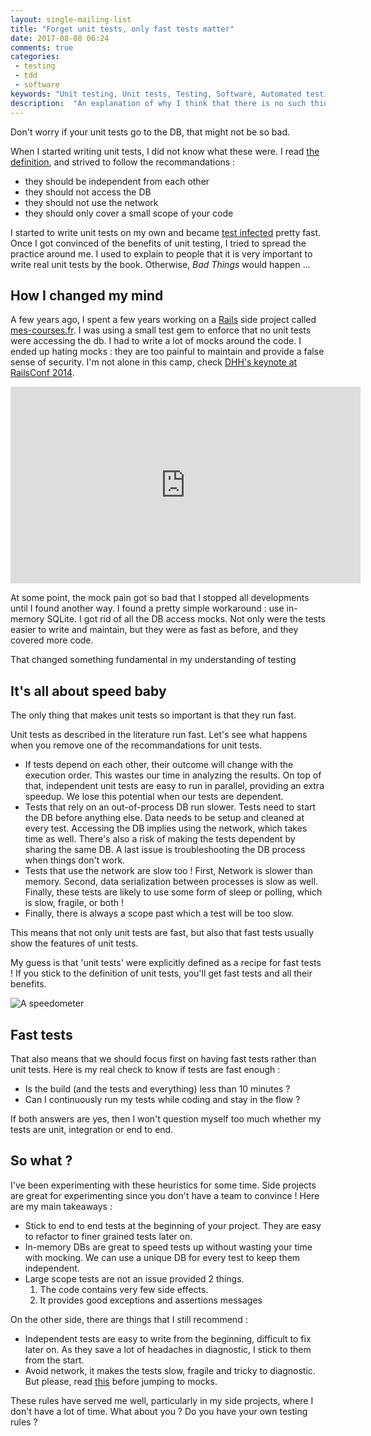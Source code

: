 ```yaml
---
layout: single-mailing-list
title: "Forget unit tests, only fast tests matter"
date: 2017-08-08 06:24
comments: true
categories:
 - testing
 - tdd
 - software
keywords: "Unit testing, Unit tests, Testing, Software, Automated testing"
description:  "An explanation of why I think that there is no such thing as unit tests, and how we should focus on fast tests instead"
---
```

Don't worry if your unit tests go to the DB, that might not be so bad.

When I started writing unit tests, I did not know what these were. I read [the definition](http://www.artima.com/weblogs/viewpost.jsp?thread=126923), and strived to follow the recommandations :

*   they should be independent from each other
*   they should not access the DB
*   they should not use the network
*   they should only cover a small scope of your code

I started to write unit tests on my own and became [test infected](http://wiki.c2.com/?TestInfected) pretty fast. Once I got convinced of the benefits of unit testing, I tried to spread the practice around me. I used to explain to people that it is very important to write real unit tests by the book. Otherwise, *Bad Things* would happen ...

## How I changed my mind

A few years ago, I spent a few years working on a [Rails](http://rubyonrails.org/) side project called [mes-courses.fr](https://github.com/philou/mes-courses). I was using a small test gem to enforce that no unit tests were accessing the db. I had to write a lot of mocks around the code. I ended up hating mocks : they are too painful to maintain and provide a false sense of security. I'm not alone in this camp, check [DHH's keynote at RailsConf 2014](https://www.youtube.com/watch?v=9LfmrkyP81M).

<iframe width="560" height="315" src="https://www.youtube.com/embed/9LfmrkyP81M" frameborder="0" allowfullscreen></iframe>

At some point, the mock pain got so bad that I stopped all developments until I found another way. I found a pretty simple workaround : use in-memory SQLite. I got rid of all the DB access mocks. Not only were the tests easier to write and maintain, but they were as fast as before, and they covered more code.

That changed something fundamental in my understanding of testing

## It's all about speed baby

The only thing that makes unit tests so important is that they run fast.

Unit tests as described in the literature run fast. Let's see what happens when you remove one of the recommandations for unit tests.

*   If tests depend on each other, their outcome will change with the execution order. This wastes our time in analyzing the results. On top of that, independent unit tests are easy to run in parallel, providing an extra speedup. We lose this potential when our tests are dependent.
*   Tests that rely on an out-of-process DB run slower. Tests need to start the DB before anything else. Data needs to be setup and cleaned at every test. Accessing the DB implies using the network, which takes time as well. There's also a risk of making the tests dependent by sharing the same DB. A last issue is troubleshooting the DB process when things don't work.
*   Tests that use the network are slow too ! First, Network is slower than memory. Second, data serialization between processes is slow as well. Finally, these tests are likely to use some form of sleep or polling, which is slow, fragile, or both !
*   Finally, there is always a scope past which a test will be too slow.

This means that not only unit tests are fast, but also that fast tests usually show the features of unit tests.

My guess is that 'unit tests' were explicitly defined as a recipe for fast tests ! If you stick to the definition of unit tests, you'll get fast tests and all their benefits.

![A speedometer]({{site.url}}{{site.baseurl}}/imgs/2017-08-08-forget-unit-tests/speedometer.jpg)

## Fast tests

That also means that we should focus first on having fast tests rather than unit tests. Here is my real check to know if tests are fast enough :

*   Is the build (and the tests and everything) less than 10 minutes ?
*   Can I continuously run my tests while coding and stay in the flow ?

If both answers are yes, then I won't question myself too much whether my tests are unit, integration or end to end.

## So what ?

I've been experimenting with these heuristics for some time. Side projects are great for experimenting since you don't have a team to convince ! Here are my main takeaways :

*   Stick to end to end tests at the beginning of your project. They are easy to refactor to finer grained tests later on.
*   In-memory DBs are great to speed tests up without wasting your time with mocking.  We can use a unique DB for every test to keep them independent.
*   Large scope tests are not an issue provided 2 things.
    1.  The code contains very few side effects.
    2.  It provides good exceptions and assertions messages

On the other side, there are things that I still recommend :

*   Independent tests are easy to write from the beginning, difficult to fix later on. As they save a lot of headaches in diagnostic, I stick to them from the start.
*   Avoid network, it makes the tests slow, fragile and tricky to diagnostic. But please, read [this](/how-not-to-use-mocks-my-talk-at-paris-rb/) before jumping to mocks.

These rules have served me well, particularly in my side projects, where I don't have a lot of time. What about you ? Do you have your own testing rules ?
